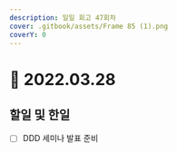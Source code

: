 ```yaml
---
description: 일일 회고 47회차
cover: .gitbook/assets/Frame 85 (1).png
coverY: 0
---
```


# 🙂 2022.03.28

## 할일 및 한일

* [ ] DDD 세미나 발표 준비
